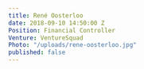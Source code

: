 ```yaml
---
title: René Oosterloo
date: 2018-09-10 14:50:00 Z
Position: Financial Controller
Venture: VentureSquad
Photo: "/uploads/rene-oosterloo.jpg"
published: false
---
```

